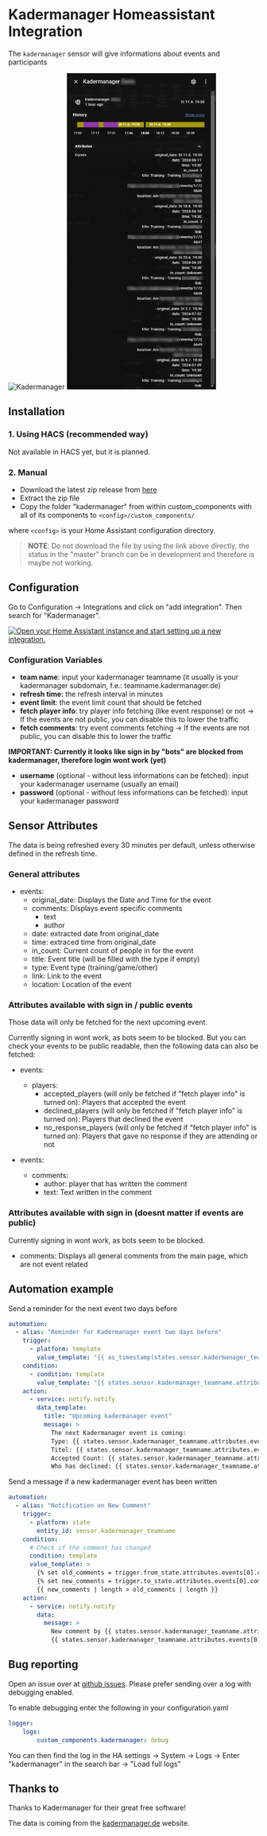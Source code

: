 # Kadermanager Homeassistant Integration
The `kadermanager` sensor will give informations about events and participants

<img src="https://assets1.nimenhuuto.com/assets/logos/kadermanager.de/logo_h128-9f99c175236041ce4e42e770ed364faad6945c046539b14d1828720df6baa426.png" alt="Kadermanager" width="300px">

<img src="images/sensor.png" alt="Kadermanager Sensor" width="300px">

## Installation
### 1. Using HACS (recommended way)

Not available in HACS yet, but it is planned.

### 2. Manual

- Download the latest zip release from [here](https://github.com/FaserF/ha-kadermanager/releases/latest)
- Extract the zip file
- Copy the folder "kadermanager" from within custom_components with all of its components to `<config>/custom_components/`

where `<config>` is your Home Assistant configuration directory.

>__NOTE__: Do not download the file by using the link above directly, the status in the "master" branch can be in development and therefore is maybe not working.

## Configuration

Go to Configuration -> Integrations and click on "add integration". Then search for "Kadermanager".

[![Open your Home Assistant instance and start setting up a new integration.](https://my.home-assistant.io/badges/config_flow_start.svg)](https://my.home-assistant.io/redirect/config_flow_start/?domain=kadermanager)

### Configuration Variables
- **team name**: input your kadermanager teamname (it usually is your kadermanager subdomain, f.e.: teamname.kadermanager.de)
- **refresh time**: the refresh interval in minutes
- **event limit**: the event limit count that should be fetched
- **fetch player info**: try player info fetching (like event response) or not -> If the events are not public, you can disable this to lower the traffic
- **fetch comments**: try event comments fetching -> If the events are not public, you can disable this to lower the traffic

**IMPORTANT: Currently it looks like sign in by "bots" are blocked from kadermanager, therefore login wont work (yet)**
- **username** (optional - without less informations can be fetched): input your kadermanager username (usually an email)
- **password** (optional - without less informations can be fetched): input your kadermanager password

## Sensor Attributes
The data is being refreshed every 30 minutes per default, unless otherwise defined in the refresh time.

### General attributes
- events: 
  - original_date: Displays the Date and Time for the event
  - comments: Displays event specific comments
    - text
    - author
  - date: extracted date from original_date
  - time: extraced time from original_date
  - in_count: Current count of people in for the event
  - title: Event title (will be filled with the type if empty)
  - type: Event type (training/game/other)
  - link: Link to the event
  - location: Location of the event

### Attributes available with sign in / public events
Those data will only be fetched for the next upcoming event.

Currently signing in wont work, as bots seem to be blocked. But you can check your events to be public readable, then the following data can also be fetched: 

- events: 
  - players: 
    - accepted_players (will only be fetched if "fetch player info" is turned on): Players that accepted the event
    - declined_players (will only be fetched if "fetch player info" is turned on): Players that declined the event
    - no_response_players (will only be fetched if "fetch player info" is turned on): Players that gave no response if they are attending or not

- events: 
  - comments: 
    - author: player that has written the comment
    - text: Text written in the comment

### Attributes available with sign in (doesnt matter if events are public)
Currently signing in wont work, as bots seem to be blocked.
- comments: Displays all general comments from the main page, which are not event related

## Automation example
Send a reminder for the next event two days before

```yaml
automation:
  - alias: "Reminder for Kadermanager event two days before"
    trigger:
      - platform: template
        value_template: "{{ as_timestamp(states.sensor.kadermanager_teamname.attributes.events[0].date) - as_timestamp(now()) <= 2 * 24 * 3600 }}"
    condition:
      - condition: template
        value_template: "{{ states.sensor.kadermanager_teamname.attributes.events }}"
    action:
      - service: notify.notify
        data_template:
          title: "Upcoming kadermanager event"
          message: >
            The next Kadermanager event is coming:
            Type: {{ states.sensor.kadermanager_teamname.attributes.events[0].type }}
            Titel: {{ states.sensor.kadermanager_teamname.attributes.events[0].title }}
            Accepted Count: {{ states.sensor.kadermanager_teamname.attributes.events[0].in_count }}
            Who has declined: {{ states.sensor.kadermanager_teamname.attributes.events[0].players.declined_players | join(', ') }}
```

Send a message if a new kadermanager event has been written
```yaml
automation:
  - alias: "Notification on New Comment"
    trigger:
      - platform: state
        entity_id: sensor.kadermanager_teamname
    condition:
      # Check if the comment has changed
      condition: template
      value_template: >
        {% set old_comments = trigger.from_state.attributes.events[0].comments if trigger.from_state.attributes.events else [] %}
        {% set new_comments = trigger.to_state.attributes.events[0].comments if trigger.to_state.attributes.events else [] %}
        {{ new_comments | length > old_comments | length }}
    action:
      - service: notify.notify
        data:
          message: >
            New comment by {{ states.sensor.kadermanager_teamname.attributes.events[0].comments[0].author }}: 
            {{ states.sensor.kadermanager_teamname.attributes.events[0].comments[0].text }}
```

## Bug reporting
Open an issue over at [github issues](https://github.com/FaserF/ha-kadermanager/issues). Please prefer sending over a log with debugging enabled.

To enable debugging enter the following in your configuration.yaml

```yaml
logger:
    logs:
        custom_components.kadermanager: debug
```

You can then find the log in the HA settings -> System -> Logs -> Enter "kadermanager" in the search bar -> "Load full logs"

## Thanks to
Thanks to Kadermanager for their great free software!

The data is coming from the [kadermanager.de](https://kadermanager.de/) website.
